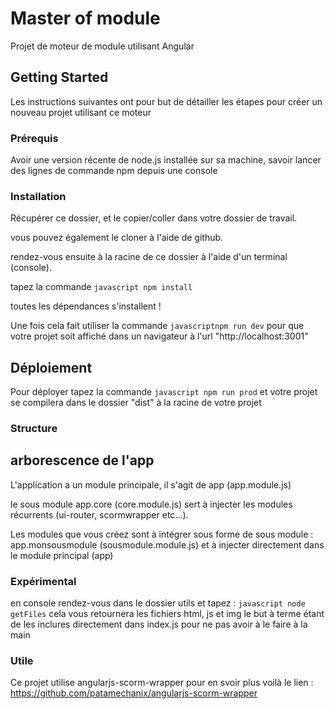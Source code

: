 # Master of module

Projet de moteur de module utilisant Angular

## Getting Started

Les instructions suivantes ont pour but de détailler les étapes pour créer un nouveau projet utilisant ce moteur

### Prérequis 

Avoir une version récente de node.js installée sur sa machine, savoir lancer des lignes de commande npm depuis une console

### Installation

Récupérer ce dossier, et le copier/coller dans votre dossier de travail.

vous pouvez également le cloner à l'aide de github.

rendez-vous ensuite à la racine de ce dossier à l'aide d'un terminal (console).

tapez la commande ```javascript npm install```

toutes les dépendances s'installent !

Une fois cela fait utiliser la commande ```javascriptnpm run dev``` pour que votre projet soit affiché dans un navigateur à l'url "http://localhost:3001"

## Déploiement

Pour déployer tapez la commande ```javascript npm run prod``` et votre projet se compilera dans le dossier "dist" à la racine de votre projet

### Structure

## arborescence de l'app

L'application a un module principale, il s'agit de app (app.module.js)

le sous module app.core (core.module.js) sert à injecter les modules récurrents (ui-router, scormwrapper etc...).

Les modules que vous créez sont à intégrer sous forme de sous module : app.monsousmodule (sousmodule.module.js) et à injecter directement dans le module principal (app)

### Expérimental

en console rendez-vous dans le dossier utils et tapez : ```javascript node getFiles``` cela vous retournera les fichiers html, js et img le but à terme étant de les inclures directement dans index.js pour ne pas avoir à le faire à la main

### Utile

Ce projet utilise angularjs-scorm-wrapper pour en svoir plus voilà le lien : https://github.com/patamechanix/angularjs-scorm-wrapper